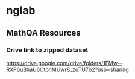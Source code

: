# nglab

## MathQA Resources

### Drive link to zipped dataset
https://drive.google.com/drive/folders/1FMw--RXP6uBhaU6CtpnMUwr8_zqTU7b2?usp=sharing